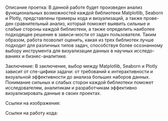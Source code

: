 Описание проетка:
В данной работе будет произведен анализ функциональных возможностей каждой библиотеки Matplotlib, Seaborn и Plotly, представлены примеры кода и визуализаций, а также прове-ден сравнительный анализ, который поможет выявить сильные и слабые стороны каждой библиотеки, а также определить наиболее подходящее решение в зависи-мости от задач пользователя. Таким образом, работа позволит оценить, какая из трех библиотек лучше подходит для различных типов задач, способствуя более осознанному выбору инструмента для визуализации данных в научных исследо-ваниях и бизнес-аналитике.

Заключение:
В заключение, выбор между Matplotlib, Seaborn и Plotly зависит от спе-цифики задачи: от требований к интерактивности и визуальной эффективности до анализа больших наборов данных. Понимание сильных и слабых сторон каждой библиотеки поможет исследователям, аналитикам и разработчикам эффективно визуализировать данные в своих проектах.



Ссылки на изображения:

Ссылки на работу кода:
